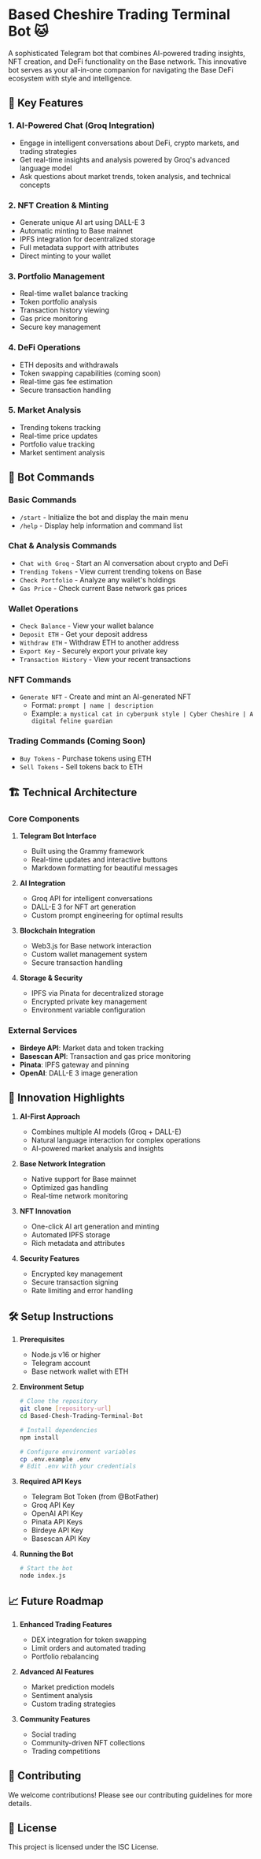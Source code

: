 # Based Cheshire Trading Terminal Bot 🐱

A sophisticated Telegram bot that combines AI-powered trading insights, NFT creation, and DeFi functionality on the Base network. This innovative bot serves as your all-in-one companion for navigating the Base DeFi ecosystem with style and intelligence.

## 🌟 Key Features

### 1. AI-Powered Chat (Groq Integration)
- Engage in intelligent conversations about DeFi, crypto markets, and trading strategies
- Get real-time insights and analysis powered by Groq's advanced language model
- Ask questions about market trends, token analysis, and technical concepts

### 2. NFT Creation & Minting
- Generate unique AI art using DALL-E 3
- Automatic minting to Base mainnet
- IPFS integration for decentralized storage
- Full metadata support with attributes
- Direct minting to your wallet

### 3. Portfolio Management
- Real-time wallet balance tracking
- Token portfolio analysis
- Transaction history viewing
- Gas price monitoring
- Secure key management

### 4. DeFi Operations
- ETH deposits and withdrawals
- Token swapping capabilities (coming soon)
- Real-time gas fee estimation
- Secure transaction handling

### 5. Market Analysis
- Trending tokens tracking
- Real-time price updates
- Portfolio value tracking
- Market sentiment analysis

## 🤖 Bot Commands

### Basic Commands
- `/start` - Initialize the bot and display the main menu
- `/help` - Display help information and command list

### Chat & Analysis Commands
- `Chat with Groq` - Start an AI conversation about crypto and DeFi
- `Trending Tokens` - View current trending tokens on Base
- `Check Portfolio` - Analyze any wallet's holdings
- `Gas Price` - Check current Base network gas prices

### Wallet Operations
- `Check Balance` - View your wallet balance
- `Deposit ETH` - Get your deposit address
- `Withdraw ETH` - Withdraw ETH to another address
- `Export Key` - Securely export your private key
- `Transaction History` - View your recent transactions

### NFT Commands
- `Generate NFT` - Create and mint an AI-generated NFT
  - Format: `prompt | name | description`
  - Example: `a mystical cat in cyberpunk style | Cyber Cheshire | A digital feline guardian`

### Trading Commands (Coming Soon)
- `Buy Tokens` - Purchase tokens using ETH
- `Sell Tokens` - Sell tokens back to ETH

## 🏗 Technical Architecture

### Core Components
1. **Telegram Bot Interface**
   - Built using the Grammy framework
   - Real-time updates and interactive buttons
   - Markdown formatting for beautiful messages

2. **AI Integration**
   - Groq API for intelligent conversations
   - DALL-E 3 for NFT art generation
   - Custom prompt engineering for optimal results

3. **Blockchain Integration**
   - Web3.js for Base network interaction
   - Custom wallet management system
   - Secure transaction handling

4. **Storage & Security**
   - IPFS via Pinata for decentralized storage
   - Encrypted private key management
   - Environment variable configuration

### External Services
- **Birdeye API**: Market data and token tracking
- **Basescan API**: Transaction and gas price monitoring
- **Pinata**: IPFS gateway and pinning
- **OpenAI**: DALL-E 3 image generation

## 🚀 Innovation Highlights

1. **AI-First Approach**
   - Combines multiple AI models (Groq + DALL-E)
   - Natural language interaction for complex operations
   - AI-powered market analysis and insights

2. **Base Network Integration**
   - Native support for Base mainnet
   - Optimized gas handling
   - Real-time network monitoring

3. **NFT Innovation**
   - One-click AI art generation and minting
   - Automated IPFS storage
   - Rich metadata and attributes

4. **Security Features**
   - Encrypted key management
   - Secure transaction signing
   - Rate limiting and error handling

## 🛠 Setup Instructions

1. **Prerequisites**
   - Node.js v16 or higher
   - Telegram account
   - Base network wallet with ETH

2. **Environment Setup**
   ```bash
   # Clone the repository
   git clone [repository-url]
   cd Based-Chesh-Trading-Terminal-Bot

   # Install dependencies
   npm install

   # Configure environment variables
   cp .env.example .env
   # Edit .env with your credentials
   ```

3. **Required API Keys**
   - Telegram Bot Token (from @BotFather)
   - Groq API Key
   - OpenAI API Key
   - Pinata API Keys
   - Birdeye API Key
   - Basescan API Key

4. **Running the Bot**
   ```bash
   # Start the bot
   node index.js
   ```

## 📈 Future Roadmap

1. **Enhanced Trading Features**
   - DEX integration for token swapping
   - Limit orders and automated trading
   - Portfolio rebalancing

2. **Advanced AI Features**
   - Market prediction models
   - Sentiment analysis
   - Custom trading strategies

3. **Community Features**
   - Social trading
   - Community-driven NFT collections
   - Trading competitions

## 🤝 Contributing

We welcome contributions! Please see our contributing guidelines for more details.

## 📝 License

This project is licensed under the ISC License.
